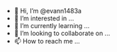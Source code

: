 - 👋 Hi, I’m @evann1483a
- 👀 I’m interested in ...
- 🌱 I’m currently learning ...
- 💞️ I’m looking to collaborate on ...
- 📫 How to reach me ...

<!---
evann1483a/evann1483a is a ✨ special ✨ repository because its `README.md` (this file) appears on your GitHub profile.
You can click the Preview link to take a look at your changes.
--->
